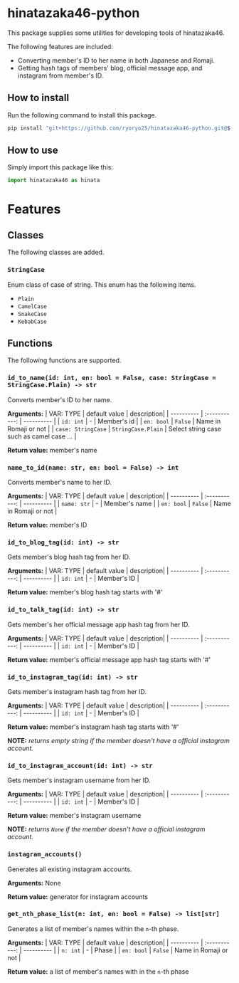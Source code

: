 # hinatazaka46-python

This package supplies some utilities for developing tools of hinatazaka46.

The following features are included:
- Converting member's ID to her name in both Japanese and Romaji.
- Getting hash tags of members' blog, official message app, and instagram from member's ID.

## How to install

Run the following command to install this package.
```bash
pip install "git+https://github.com/ryoryo25/hinatazaka46-python.git@$(curl -s https://api.github.com/repos/ryoryo25/hinatazaka46-python/releases/latest | jq -r '.tag_name')"
```

## How to use

Simply import this package like this:
```python
import hinatazaka46 as hinata
```

# Features

## Classes

The following classes are added.

### `StringCase`

Enum class of case of string. This enum has the following items.
- `Plain`
- `CamelCase`
- `SnakeCase`
- `KebabCase`

## Functions

The following functions are supported.

### `id_to_name(id: int, en: bool = False, case: StringCase = StringCase.Plain) -> str`

Converts member's ID to her name.

**Arguments:**
| VAR: TYPE | default value | description|
| ---------- | :-----------: | ---------- |
| `id: int` | - | Member's id |
| `en: bool` | `False` | Name in Romaji or not |
| `case: StringCase` | `StringCase.Plain` | Select string case such as camel case ... |

**Return value:** member's name

### `name_to_id(name: str, en: bool = False) -> int`

Converts member's name to her ID.

**Arguments:**
| VAR: TYPE | default value | description|
| ---------- | :-----------: | ---------- |
| `name: str` | - | Member's name |
| `en: bool` | `False` | Name in Romaji or not |

**Return value:** member's ID

### `id_to_blog_tag(id: int) -> str`

Gets member's blog hash tag from her ID.

**Arguments:**
| VAR: TYPE | default value | description|
| ---------- | :-----------: | ---------- |
| `id: int` | - | Member's ID |

**Return value:** member's blog hash tag starts with '#'

### `id_to_talk_tag(id: int) -> str`

Gets member's her official message app hash tag from her ID.

**Arguments:**
| VAR: TYPE | default value | description|
| ---------- | :-----------: | ---------- |
| `id: int` | - | Member's ID |

**Return value:** member's official message app hash tag starts with '#'

### `id_to_instagram_tag(id: int) -> str`

Gets member's instagram hash tag from her ID.

**Arguments:**
| VAR: TYPE | default value | description|
| ---------- | :-----------: | ---------- |
| `id: int` | - | Member's ID |

**Return value:** member's instagram hash tag starts with '#'

**NOTE:** *returns empty string if the member doesn't have a official instagram account.*

### `id_to_instagram_account(id: int) -> str`

Gets member's instagram username from her ID.

**Arguments:**
| VAR: TYPE | default value | description|
| ---------- | :-----------: | ---------- |
| `id: int` | - | Member's ID |

**Return value:** member's instagram username

**NOTE:** *returns `None` if the member doesn't have a official instagram account.*

### `instagram_accounts()`

Generates all existing instagram accounts.

**Arguments:**
None

**Return value:** generator for instagram accounts

### `get_nth_phase_list(n: int, en: bool = False) -> list[str]`

Generates a list of member's names within the `n`-th phase.

**Arguments:**
| VAR: TYPE | default value | description|
| ---------- | :-----------: | ---------- |
| `n: int` | - | Phase |
| `en: bool` | `False` | Name in Romaji or not |

**Return value:** a list of member's names with in the `n`-th phase